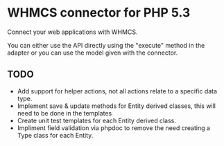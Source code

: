 WHMCS connector for PHP 5.3
===========================
Connect your web applications with WHMCS.

You can either use the API directly using the "execute" method in the adapter or you can use the model given with the connector.

TODO
----
* Add support for helper actions, not all actions relate to a specific data type.
* Implement save & update methods for Entity derived classes, this will need to be done in the templates
* Create unit test templates for each Entity derived class.
* Impliment field validation via phpdoc to remove the need creating a Type class for each Entity.
